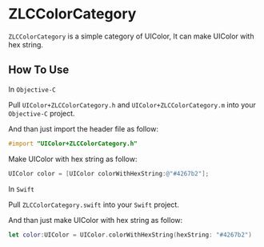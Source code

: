 # ZLCColorCategory

`ZLCColorCategory` is a simple category of UIColor, It can make UIColor with hex string.

## How To Use

In `Objective-C`  

Pull `UIColor+ZLCColorCategory.h` and `UIColor+ZLCColorCategory.m` into your `Objective-C` project.  

And than just import the header file as follow:

```objective-c
#import "UIColor+ZLCColorCategory.h"
```

Make UIColor with hex string as follow:

```objective-c
UIColor color = [UIColor colorWithHexString:@"#4267b2"];
```
  
In `Swift`  

Pull `ZLCColorCategory.swift` into your `Swift` project.  

And than just make UIColor with hex string as follow:

```swift
let color:UIColor = UIColor.colorWithHexString(hexString: "#4267b2")
```


